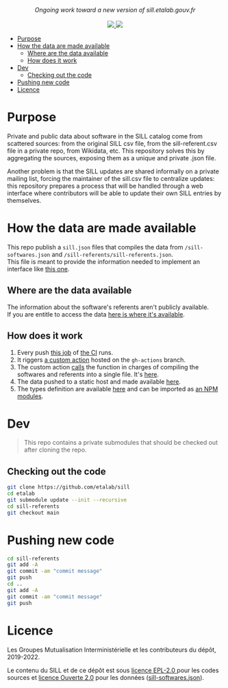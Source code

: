 <p align="center">
    <i>Ongoing work toward a new version of sill.etalab.gouv.fr</i>
    <br>
    <br>
    <a href="https://github.com/etalab/sill/actions">
      <img src="https://github.com/etalab/sill/workflows/ci/badge.svg?branch=main">
    </a>
    <a href="https://github.com/etalab/sill#licence">
      <img src="https://img.shields.io/npm/l/sillfr">
    </a>
</p>

-   [Purpose](#purpose)
-   [How the data are made available](#how-the-data-are-made-available)
    -   [Where are the data available](#where-are-the-data-available)
    -   [How does it work](#how-does-it-work)
-   [Dev](#dev)
    -   [Checking out the code](#checking-out-the-code)
-   [Pushing new code](#pushing-new-code)
-   [Licence](#licence)

# Purpose

Private and public data about software in the SILL catalog come from scattered sources: from the original SILL csv file, from the sill-referent.csv file in a private repo, from Wikidata, etc. This repository solves this by aggregating the sources, exposing them as a unique and private .json file.

Another problem is that the SILL updates are shared informally on a private mailing list, forcing the maintainer of the sill.csv file to centralize updates: this repository prepares a process that will be handled through a web interface where contributors will be able to update their own SILL entries by themselves.

# How the data are made available

This repo publish a `sill.json` files that compiles the data from
`/sill-softwares.json` and `/sill-referents/sill-referents.json`.  
This file is meant to provide the information needed to implement
an interface like [this one](https://sill.etalab.gouv.fr).

## Where are the data available

The information about the software's referents aren't publicly available.  
If you are entitle to access the data [here is where it's available](https://github.com/etalab/sill-referents/blob/main/private_notes.md).

## How does it work

1. Every push [this job](https://github.com/etalab/sill/blob/4b926f7819bd78c3a21f135f85208dc662bf30fa/.github/workflows/ci.yaml#L157-L172) of [the CI](https://github.com/etalab/sill/actions/runs/1768877957) runs.
2. It riggers [a custom action](https://github.com/etalab/sill/blob/gh-actions/src/publish_easily_consumable_entries.ts) hosted on the `gh-actions` branch.
3. The custom action [calls](https://github.com/etalab/sill/blob/2203b02f0c3d8e5b7068251089a1f763a867e723/src/publish_easily_consumable_entries.ts#L98) the function
   in charges of compiling the softwares and referents into a single file.
   It's [here](https://github.com/etalab/sill/blob/main/src/buildExposedData.ts).
4. The data pushed to a static host and made available [here](https://github.com/etalab/sill-referents/blob/main/private_notes.md).
5. The types definition are available [here](https://github.com/etalab/sill/blob/4b926f7819bd78c3a21f135f85208dc662bf30fa/src/types.ts#L45-L69) and can be imported
   as [an NPM modules](https://www.npmjs.com/package/sillfr).

# Dev

> This repo contains a private submodules that should be
> checked out after cloning the repo.

## Checking out the code

```bash
git clone https://github.com/etalab/sill
cd etalab
git submodule update --init --recursive
cd sill-referents
git checkout main
```

# Pushing new code

```bash
cd sill-referents
git add -A
git commit -am "commit message"
git push
cd ..
git add -A
git commit -am "commit message"
git push
```

# Licence

Les Groupes Mutualisation Interministérielle et les contributeurs du
dépôt, 2019-2022.

Le contenu du SILL et de ce dépôt est sous [licence
EPL-2.0 ](LICENSES/LICENSE.EPL-2.0.txt) pour les codes sources et
[licence Ouverte 2.0](LICENSES/LICENSE.Etalab-2.0.md) pour les
données ([sill-softwares.json](/sill-softwares.json)).
